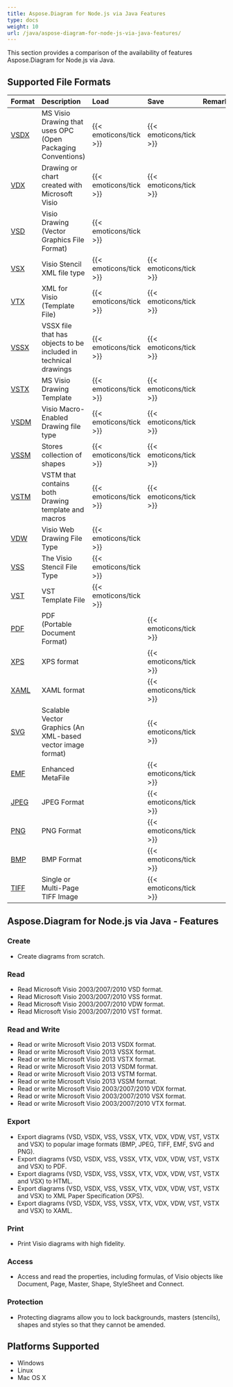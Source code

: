 ```yaml
---
title: Aspose.Diagram for Node.js via Java Features
type: docs
weight: 10
url: /java/aspose-diagram-for-node-js-via-java-features/
---
```


This section provides a comparison of the availability of features Aspose.Diagram for Node.js via Java.
## **Supported File Formats**

|**Format**|**Description**|**Load**|**Save**|**Remarks**|
| :- | :- | :- | :- | :- |
|[VSDX](https://docs.fileformat.com/visio/vsdx/)|MS Visio Drawing that uses OPC (Open Packaging Conventions)|{{< emoticons/tick >}}|{{< emoticons/tick >}}| |
|[VDX](https://docs.fileformat.com/visio/vdx/)|Drawing or chart created with Microsoft Visio|{{< emoticons/tick >}}|{{< emoticons/tick >}}| |
|[VSD](https://docs.fileformat.com/visio/vsd/)|Visio Drawing (Vector Graphics File Format)|{{< emoticons/tick >}}| | |
|[VSX](https://docs.fileformat.com/visio/vsx/)|Visio Stencil XML file type|{{< emoticons/tick >}}|{{< emoticons/tick >}}| |
|[VTX](https://docs.fileformat.com/visio/vtx/)|XML for Visio (Template File)|{{< emoticons/tick >}}|{{< emoticons/tick >}}| |
|[VSSX](https://docs.fileformat.com/visio/vssx/)|VSSX file that has objects to be included in technical drawings|{{< emoticons/tick >}}|{{< emoticons/tick >}}| |
|[VSTX](https://docs.fileformat.com/visio/vstx/)|MS Visio Drawing Template|{{< emoticons/tick >}}|{{< emoticons/tick >}}| |
|[VSDM](https://docs.fileformat.com/visio/vsdm/)|Visio Macro-Enabled Drawing file type|{{< emoticons/tick >}}|{{< emoticons/tick >}}| |
|[VSSM](https://docs.fileformat.com/visio/vssm/)|Stores collection of shapes|{{< emoticons/tick >}}|{{< emoticons/tick >}}| |
|[VSTM](https://docs.fileformat.com/visio/vstm/)|VSTM that contains both Drawing template and macros|{{< emoticons/tick >}}|{{< emoticons/tick >}}| |
|[VDW](https://docs.fileformat.com/visio/vdw/)|Visio Web Drawing File Type|{{< emoticons/tick >}}| | |
|[VSS](https://docs.fileformat.com/visio/vss/)|The Visio Stencil File Type|{{< emoticons/tick >}}| | |
|[VST](https://docs.fileformat.com/visio/vst/)|VST Template File|{{< emoticons/tick >}}| | |
|[PDF](https://docs.fileformat.com/pdf/)|PDF (Portable Document Format)| |{{< emoticons/tick >}}| |
|[XPS](https://docs.fileformat.com/page-description-language/xps/)|XPS format| |{{< emoticons/tick >}}| |
|[XAML](https://docs.fileformat.com/web/xaml/)|XAML format| |{{< emoticons/tick >}}| |
|[SVG](https://docs.fileformat.com/specification/page-description-language/svg/)|Scalable Vector Graphics (An XML-based vector image format)| |{{< emoticons/tick >}}| |
|[EMF](https://docs.fileformat.com/image/emf/)|Enhanced MetaFile| |{{< emoticons/tick >}}| |
|[JPEG](https://docs.fileformat.com/image/jpeg/)|JPEG Format| |{{< emoticons/tick >}}| |
|[PNG](https://docs.fileformat.com/image/png/)|PNG Format| |{{< emoticons/tick >}}| |
|[BMP](https://docs.fileformat.com/image/bmp/)|BMP Format| |{{< emoticons/tick >}}| |
|[TIFF](https://docs.fileformat.com/image/tiff/)|Single or Multi-Page TIFF Image| |{{< emoticons/tick >}}| |
## **Aspose.Diagram for Node.js via Java - Features**
### **Create**
- Create diagrams from scratch.
### **Read**
- Read Microsoft Visio 2003/2007/2010 VSD format.
- Read Microsoft Visio 2003/2007/2010 VSS format.
- Read Microsoft Visio 2003/2007/2010 VDW format.
- Read Microsoft Visio 2003/2007/2010 VST format.
### **Read and Write**
- Read or write Microsoft Visio 2013 VSDX format.
- Read or write Microsoft Visio 2013 VSSX format.
- Read or write Microsoft Visio 2013 VSTX format.
- Read or write Microsoft Visio 2013 VSDM format.
- Read or write Microsoft Visio 2013 VSTM format.
- Read or write Microsoft Visio 2013 VSSM format.
- Read or write Microsoft Visio 2003/2007/2010 VDX format.
- Read or write Microsoft Visio 2003/2007/2010 VSX format.
- Read or write Microsoft Visio 2003/2007/2010 VTX format.
### **Export**
- Export diagrams (VSD, VSDX, VSS, VSSX, VTX, VDX, VDW, VST, VSTX and VSX) to popular image formats (BMP, JPEG, TIFF, EMF, SVG and PNG).
- Export diagrams (VSD, VSDX, VSS, VSSX, VTX, VDX, VDW, VST, VSTX and VSX) to PDF.
- Export diagrams (VSD, VSDX, VSS, VSSX, VTX, VDX, VDW, VST, VSTX and VSX) to HTML.
- Export diagrams (VSD, VSDX, VSS, VSSX, VTX, VDX, VDW, VST, VSTX and VSX) to XML Paper Specification (XPS).
- Export diagrams (VSD, VSDX, VSS, VSSX, VTX, VDX, VDW, VST, VSTX and VSX) to XAML.
### **Print**
- Print Visio diagrams with high fidelity.
### **Access**
- Access and read the properties, including formulas, of Visio objects like Document, Page, Master, Shape, StyleSheet and Connect.
### **Protection**
- Protecting diagrams allow you to lock backgrounds, masters (stencils), shapes and styles so that they cannot be amended.
## **Platforms Supported**
- Windows
- Linux
- Mac OS X
